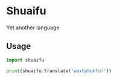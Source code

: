 # Shuaifu
Yet another language

## Usage
```python
import shuaifu

print(shuaifu.translate('woxbyhukfu!'))
```